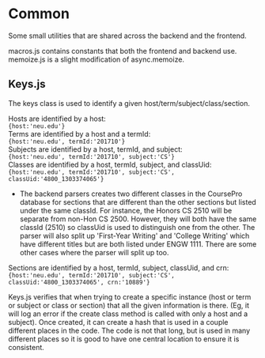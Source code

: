 # Common

Some small utilities that are shared across the backend and the frontend. 
  
macros.js contains constants that both the frontend and backend use.  
memoize.js is a slight modification of async.memoize.  

## Keys.js

The keys class is used to identify a given host/term/subject/class/section. 

Hosts are identified by a host:   
`{host:'neu.edu'}`  
Terms are identified by a host and a termId:  
`{host:'neu.edu', termId:'201710'}`  
Subjects are identified by a host, termId, and subject:  
`{host:'neu.edu', termId:'201710', subject:'CS'}`  
Classes are identified by a host, termId, subject, and classUid:  
`{host:'neu.edu', termId:'201710', subject:'CS', classUid:'4800_1303374065'}`  
- The backend parsers creates two different classes in the CoursePro database for sections that are different than the other sections but listed under the same classId. For instance, the Honors CS 2510 will be separate from non-Hon CS 2500. However, they will both have the same classId (2510) so classUid is used to distinguish one from the other. The parser will also split up 'First-Year Writing' and 'College Writing' which have different titles but are both listed under ENGW 1111. There are some other cases where the parser will split up too. 

Sections are identified by a host, termId, subject, classUid, and crn:  
`{host:'neu.edu', termId:'201710', subject:'CS', classUid:'4800_1303374065', crn:'10889'}`  


Keys.js verifies that when trying to create a specific instance (host or term or subject or class or section) that all the given information is there. (Eg, it will log an error if the create class method is called with only a host and a subject). Once created, it can create a hash that is used in a couple different places in the code. The code is not that long, but is used in many different places so it is good to have one central location to ensure it is consistent. 